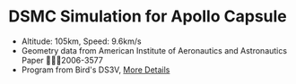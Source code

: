 # DSMC Simulation for Apollo Capsule
+ Altitude: 105km, Speed: 9.6km/s
+ Geometry data from American Institute of Aeronautics and Astronautics Paper 2006-3577
+ Program from Bird's DS3V, [More Details](http://www.gab.com.au/page5.html)
